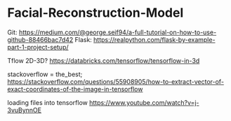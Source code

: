 # Facial-Reconstruction-Model

Git: https://medium.com/@george.seif94/a-full-tutorial-on-how-to-use-github-88466bac7d42
Flask: https://realpython.com/flask-by-example-part-1-project-setup/


Tflow 2D-3D? https://databricks.com/tensorflow/tensorflow-in-3d

stackoverflow = the_best; https://stackoverflow.com/questions/55908905/how-to-extract-vector-of-exact-coordinates-of-the-image-in-tensorflow


loading files into tensorflow https://www.youtube.com/watch?v=j-3vuBynnOE
